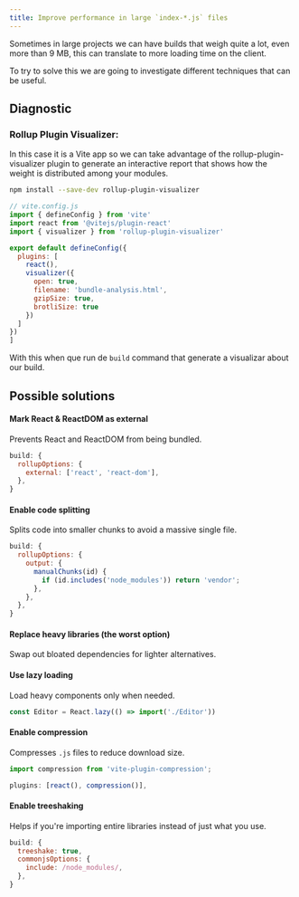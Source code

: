 ```yaml
---
title: Improve performance in large `index-*.js` files
---
```

Sometimes in large projects we can have builds that weigh quite a lot, even more than 9 MB, this can translate to more loading time on the client.

To try to solve this we are going to investigate different techniques that can be useful.
## Diagnostic
### Rollup Plugin Visualizer:
In this case it is a Vite app so we can take advantage of the rollup-plugin-visualizer plugin to generate an interactive report that shows how the weight is distributed among your modules.

```bash
npm install --save-dev rollup-plugin-visualizer
```

```js
// vite.config.js
import { defineConfig } from 'vite'
import react from '@vitejs/plugin-react'
import { visualizer } from 'rollup-plugin-visualizer'

export default defineConfig({
  plugins: [
    react(),
    visualizer({
      open: true,  
      filename: 'bundle-analysis.html',
      gzipSize: true,
      brotliSize: true
    })
  ]
})
]
```

With this when que run de `build` command that generate a visualizar about our build.


## Possible solutions

#### **Mark React & ReactDOM as external**
Prevents React and ReactDOM from being bundled.
```js
build: {
  rollupOptions: {
    external: ['react', 'react-dom'],
  },
}
```

#### **Enable code splitting**
Splits code into smaller chunks to avoid a massive single file.
```js
build: {
  rollupOptions: {
    output: {
      manualChunks(id) {
        if (id.includes('node_modules')) return 'vendor';
      },
    },
  },
}
```

#### **Replace heavy libraries** (the worst option)
Swap out bloated dependencies for lighter alternatives.

#### **Use lazy loading**
Load heavy components only when needed.
```js
const Editor = React.lazy(() => import('./Editor'))
```

#### **Enable compression**
Compresses `.js` files to reduce download size.
```js
import compression from 'vite-plugin-compression';

plugins: [react(), compression()],
```

#### **Enable treeshaking**
Helps if you're importing entire libraries instead of just what you use.
```js
build: {
  treeshake: true,
  commonjsOptions: {
    include: /node_modules/,
  },
}
```
